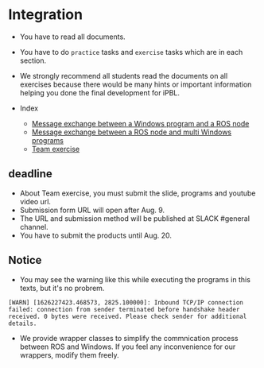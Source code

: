 # Integration

- You have to read all documents.
- You have to do `practice` tasks and `exercise` tasks which are in each section.
- We strongly recommend all students read the documents on all exercises because there would be many hints or important information helping you done the final development for iPBL.

- Index
  - [Message exchange between a Windows program and a ROS node](win_single/win_single.md)
  - [Message exchange between a ROS node and multi Windows programs](win_multi/win_multi.md)
  - [Team exercise](team_exercise/team_exercise.md)

## deadline
- About Team exercise, you must submit the slide, programs and youtube video url.
- Submission form URL will open after Aug. 9.
- The URL and submission method will be published at SLACK #general channel.
- You have to submit the products until Aug. 20.
 
## Notice

- You may see the warning like this while executing the programs in this texts, but it's no probrem.

```shell
[WARN] [1626227423.468573, 2825.100000]: Inbound TCP/IP connection failed: connection from sender terminated before handshake header received. 0 bytes were received. Please check sender for additional details.
```

- We provide wrapper classes to simplify the commnication process between ROS and Windows. If you feel any inconvenience for our wrappers, modify them freely.
